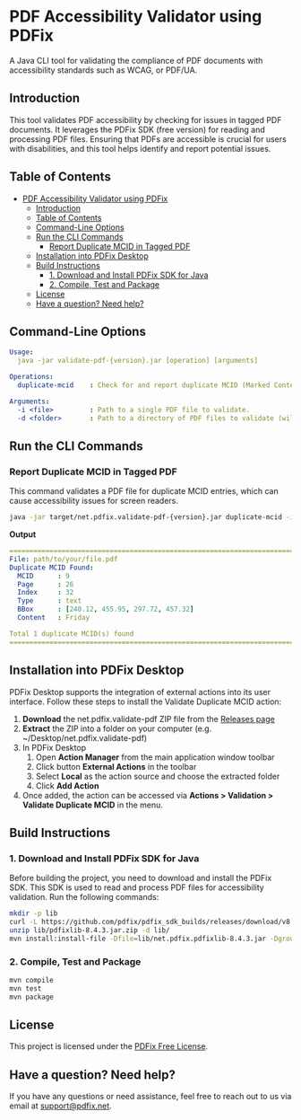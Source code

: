 # PDF Accessibility Validator using PDFix
A Java CLI tool for validating the compliance of PDF documents with accessibility standards such as WCAG, or PDF/UA.

## Introduction
This tool validates PDF accessibility by checking for issues in tagged PDF documents. It leverages the PDFix SDK (free version) for reading and processing PDF files. Ensuring that PDFs are accessible is crucial for users with disabilities, and this tool helps identify and report potential issues.

## Table of Contents
- [PDF Accessibility Validator using PDFix](#pdf-accessibility-validator-using-pdfix)
  - [Introduction](#introduction)
  - [Table of Contents](#table-of-contents)
  - [Command-Line Options](#command-line-options)
  - [Run the CLI Commands](#run-the-cli-commands)
    - [Report Duplicate MCID in Tagged PDF](#report-duplicate-mcid-in-tagged-pdf)
  - [Installation into PDFix Desktop](#installation-into-pdfix-desktop)
  - [Build Instructions](#build-instructions)
    - [1. Download and Install PDFix SDK for Java](#1-download-and-install-pdfix-sdk-for-java)
    - [2. Compile, Test and Package](#2-compile-test-and-package)
  - [License](#license)
  - [Have a question? Need help?](#have-a-question-need-help)


## Command-Line Options
```yml
Usage:
  java -jar validate-pdf-{version}.jar [operation] [arguments]

Operations:
  duplicate-mcid    : Check for and report duplicate MCID (Marked Content Identifier) entries in a tagged PDF.

Arguments:
  -i <file>         : Path to a single PDF file to validate.
  -d <folder>       : Path to a directory of PDF files to validate (will process all PDFs in the folder).
```

## Run the CLI Commands

### Report Duplicate MCID in Tagged PDF
This command validates a PDF file for duplicate MCID entries, which can cause accessibility issues for screen readers.

```bash
java -jar target/net.pdfix.validate-pdf-{version}.jar duplicate-mcid -i "path/to/your/file.pdf"
```

**Output**
```yaml
===============================================================================
File: path/to/your/file.pdf
Duplicate MCID Found:
  MCID      : 9
  Page      : 26
  Index     : 32
  Type      : text
  BBox      : [240.12, 455.95, 297.72, 457.32]
  Content   : Friday

Total 1 duplicate MCID(s) found  
===============================================================================
```

## Installation into PDFix Desktop
PDFix Desktop supports the integration of external actions into its user interface. Follow these steps to install the Validate Duplicate MCID action:

1. **Download** the net.pdfix.validate-pdf ZIP file from the [Releases page](https://github.com/pdfix/action-validate-pdf-pdfix-java/releases/latest)
2. **Extract** the ZIP into a folder on your computer (e.g. ~/Desktop/net.pdfix.validate-pdf)
3. In PDFix Desktop 
   1. Open **Action Manager** from the main application window toolbar
   2. Click button **External Actions** in the toolbar
   3. Select **Local** as the action source and choose the extracted folder
   4. Click **Add Action**
4. Once added, the action can be accessed via **Actions > Validation > Validate Duplicate MCID** in the menu.


## Build Instructions

### 1. Download and Install PDFix SDK for Java
Before building the project, you need to download and install the PDFix SDK. This SDK is used to read and process PDF files for accessibility validation. Run the following commands:

```bash
mkdir -p lib
curl -L https://github.com/pdfix/pdfix_sdk_builds/releases/download/v8.4.3/java8-net.pdfix.pdfixlib-8.4.3.jar.zip -o lib/pdfixlib-8.4.3.jar.zip
unzip lib/pdfixlib-8.4.3.jar.zip -d lib/
mvn install:install-file -Dfile=lib/net.pdfix.pdfixlib-8.4.3.jar -DgroupId=net.pdfix -DartifactId=net.pdfix.pdfixlib -Dversion=8.4.3 -Dpackaging=jar
```

### 2. Compile, Test and Package
```bash
mvn compile
mvn test
mvn package
```

## License
This project is licensed under the [PDFix Free License](https://pdfix.net/terms/).

## Have a question? Need help?
If you have any questions or need assistance, feel free to reach out to us via email at [support@pdfix.net](mailto:support@pdfix.net).